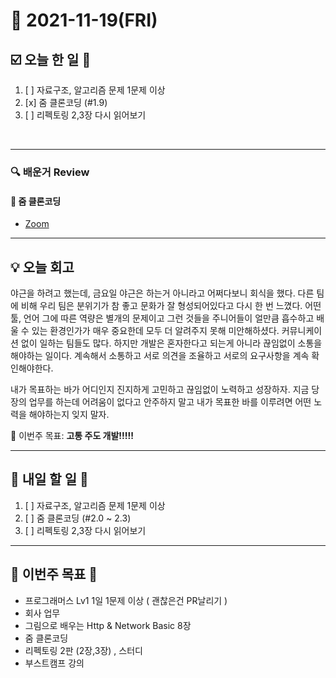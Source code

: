 # 📆 2021-11-19(FRI)
## ☑️ 오늘 한 일 📑
1. [ ] 자료구조, 알고리즘 문제 1문제 이상  
2. [x] 줌 클론코딩 (#1.9)
3. [ ] 리펙토링 2,3장 다시 읽어보기

<br>

***

### 🔍️ 배운거 Review

#### 🌈 줌 클론코딩
- [Zoom](https://github.com/Kyuwon53/Zoom)

***
## 💡  오늘 회고 

야근을 하려고 했는데, 금요일 야근은 하는거 아니라고 어쩌다보니 회식을 했다. 다른 팀에 비해 우리 팀은 분위기가 참 좋고 문화가 잘 형성되어있다고 다시 한 번 느꼈다. 
어떤 툴, 언어 그에 따른 역량은 별개의 문제이고 그런 것들을 주니어들이 얼만큼 흡수하고 배울 수 있는 환경인가가 매우 중요한데 모두 더 알려주지 못해 미안해하셨다. 
커뮤니케이션 없이 일하는 팀들도 많다. 하지만 개발은 혼자한다고 되는게 아니라 끊임없이 소통을 해야하는 일이다. 계속해서 소통하고 서로 의견을 조율하고 서로의 요구사항을 
계속 확인해야한다. 

내가 목표하는 바가 어디인지 진지하게 고민하고 끊임없이 노력하고 성장하자. 지금 당장의 업무를 하는데 어려움이 없다고 안주하지 말고 내가 목표한 바를 이루려면 어떤 노력을 해야하는지
잊지 말자. 


🎯 이번주 목표: **고통 주도 개발!!!!!** 

***

## 🎯 내일 할 일 🎯
1. [ ] 자료구조, 알고리즘 문제 1문제 이상  
2. [ ] 줌 클론코딩 (#2.0 ~ 2.3)
3. [ ] 리펙토링 2,3장 다시 읽어보기

***

## 🏁 이번주 목표 🏁   
- 프로그래머스 Lv1 1일 1문제 이상 ( 괜찮은건 PR날리기 )
- 회사 업무
- 그림으로 배우는 Http & Network Basic 8장
- 줌 클론코딩
- 리펙토링 2판 (2장,3장) , 스터디
- 부스트캠프 강의 




